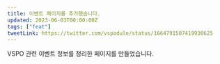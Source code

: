 ```yaml
---
title: 이벤트 페이지를 추가했습니다.
updated: 2023-06-03T00:00:00Z
tags: ["feat"]
tweetLink: https://twitter.com/vspodule/status/1664791507419930625
---
```


VSPO 관련 이벤트 정보를 정리한 페이지를 만들었습니다.